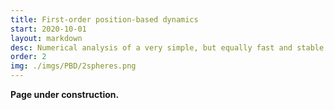```yaml
---
title: First-order position-based dynamics
start: 2020-10-01
layout: markdown
desc: Numerical analysis of a very simple, but equally fast and stable numerical method from computer graphics.
order: 2
img: ./imgs/PBD/2spheres.png
---
```



**Page under construction.**